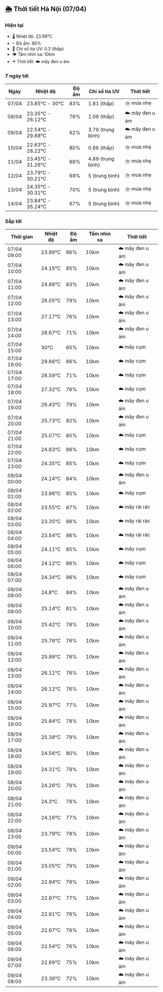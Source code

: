 ## 🌦️ Thời tiết Hà Nội (07/04)

### Hiện tại

- 🌡️ Nhiệt độ: 23.99℃
- 💦 Độ ẩm: 86%
- 🌟 Chỉ số tia UV: 0.3 (thấp)
- 👁️ Tầm nhìn xa: 10km
- ☂️ Thời tiết: ☁️ mây đen u ám

### 7 ngày tới

| Ngày | Nhiệt độ | Độ ẩm | Chỉ số tia UV | Thời tiết |
| --- | --- | --- | --- | --- |
| 07/04 | 23.85℃ - 30℃ | 83% | 1.81 (thấp) | ⛈️ mưa nhẹ |
| 08/04 | 23.35℃ - 26.12℃ | 76% | 1.06 (thấp) | ☁️ mây đen u ám |
| 09/04 | 22.54℃ - 29.88℃ | 62% | 3.79 (trung bình) | ☁️ mây đen u ám |
| 10/04 | 22.63℃ - 28.22℃ | 80% | 0.86 (thấp) | ⛈️ mưa nhẹ |
| 11/04 | 23.45℃ - 31.26℃ | 69% | 4.89 (trung bình) | ⛈️ mưa nhẹ |
| 12/04 | 23.79℃ - 30.21℃ | 69% | 5 (trung bình) | ⛈️ mưa nhẹ |
| 13/04 | 24.35℃ - 30.31℃ | 70% | 5 (trung bình) | ⛈️ mưa nhẹ |
| 14/04 | 23.84℃ - 35.24℃ | 67% | 5 (trung bình) | ⛈️ mưa nhẹ |

### Sắp tới

| Thời gian | Nhiệt độ | Độ ẩm | Tầm nhìn xa | Thời tiết |
| --- | --- | --- | --- | --- |
| 07/04 09:00 | 23.99℃ | 86% | 10km | ☁️ mây đen u ám |
| 07/04 10:00 | 24.15℃ | 85% | 10km | ☁️ mây đen u ám |
| 07/04 11:00 | 24.88℃ | 83% | 10km | ☁️ mây đen u ám |
| 07/04 12:00 | 26.05℃ | 79% | 10km | ☁️ mây đen u ám |
| 07/04 13:00 | 27.17℃ | 76% | 10km | ☁️ mây đen u ám |
| 07/04 14:00 | 28.67℃ | 71% | 10km | ☁️ mây đen u ám |
| 07/04 15:00 | 30℃ | 65% | 10km | ☁️ mây cụm |
| 07/04 16:00 | 29.66℃ | 66% | 10km | ☁️ mây cụm |
| 07/04 17:00 | 28.59℃ | 71% | 10km | ☁️ mây cụm |
| 07/04 18:00 | 27.32℃ | 76% | 10km | ☁️ mây cụm |
| 07/04 19:00 | 26.43℃ | 79% | 10km | ☁️ mây đen u ám |
| 07/04 20:00 | 25.73℃ | 82% | 10km | ☁️ mây đen u ám |
| 07/04 21:00 | 25.07℃ | 85% | 10km | ☁️ mây cụm |
| 07/04 22:00 | 24.63℃ | 86% | 10km | ☁️ mây cụm |
| 07/04 23:00 | 24.35℃ | 85% | 10km | ☁️ mây cụm |
| 08/04 00:00 | 24.14℃ | 84% | 10km | ☁️ mây đen u ám |
| 08/04 01:00 | 23.96℃ | 85% | 10km | ☁️ mây cụm |
| 08/04 02:00 | 23.55℃ | 87% | 10km | ☁️ mây rải rác |
| 08/04 03:00 | 23.35℃ | 88% | 10km | ☁️ mây rải rác |
| 08/04 04:00 | 23.54℃ | 86% | 10km | ☁️ mây rải rác |
| 08/04 05:00 | 24.11℃ | 85% | 10km | ☁️ mây cụm |
| 08/04 06:00 | 24.12℃ | 86% | 10km | ☁️ mây cụm |
| 08/04 07:00 | 24.34℃ | 86% | 10km | ☁️ mây cụm |
| 08/04 08:00 | 24.8℃ | 84% | 10km | ☁️ mây đen u ám |
| 08/04 09:00 | 25.14℃ | 81% | 10km | ☁️ mây đen u ám |
| 08/04 10:00 | 25.42℃ | 78% | 10km | ☁️ mây đen u ám |
| 08/04 11:00 | 25.76℃ | 76% | 10km | ☁️ mây đen u ám |
| 08/04 12:00 | 25.99℃ | 76% | 10km | ☁️ mây đen u ám |
| 08/04 13:00 | 26.11℃ | 76% | 10km | ☁️ mây đen u ám |
| 08/04 14:00 | 26.12℃ | 76% | 10km | ☁️ mây đen u ám |
| 08/04 15:00 | 25.97℃ | 77% | 10km | ☁️ mây đen u ám |
| 08/04 16:00 | 25.84℃ | 78% | 10km | ☁️ mây đen u ám |
| 08/04 17:00 | 25.38℃ | 79% | 10km | ☁️ mây đen u ám |
| 08/04 18:00 | 24.56℃ | 80% | 10km | ☁️ mây đen u ám |
| 08/04 19:00 | 24.31℃ | 79% | 10km | ☁️ mây đen u ám |
| 08/04 20:00 | 24.26℃ | 79% | 10km | ☁️ mây đen u ám |
| 08/04 21:00 | 24.3℃ | 78% | 10km | ☁️ mây đen u ám |
| 08/04 22:00 | 24.16℃ | 77% | 10km | ☁️ mây đen u ám |
| 08/04 23:00 | 23.79℃ | 78% | 10km | ☁️ mây đen u ám |
| 09/04 00:00 | 23.54℃ | 78% | 10km | ☁️ mây đen u ám |
| 09/04 01:00 | 23.05℃ | 79% | 10km | ☁️ mây đen u ám |
| 09/04 02:00 | 22.94℃ | 78% | 10km | ☁️ mây đen u ám |
| 09/04 03:00 | 22.97℃ | 77% | 10km | ☁️ mây đen u ám |
| 09/04 04:00 | 22.91℃ | 76% | 10km | ☁️ mây đen u ám |
| 09/04 05:00 | 22.67℃ | 76% | 10km | ☁️ mây đen u ám |
| 09/04 06:00 | 22.54℃ | 76% | 10km | ☁️ mây đen u ám |
| 09/04 07:00 | 22.69℃ | 75% | 10km | ☁️ mây đen u ám |
| 09/04 08:00 | 23.36℃ | 72% | 10km | ☁️ mây đen u ám |
